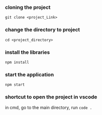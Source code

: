 ### cloning the project

`git clone <project_Link>`

### change the directory to project

`cd <project_directory>`

### install the libraries

`npm install`

### start the application

`npm start`

### shortcut to open the project in vscode

in cmd, go to the main directory,
run `code .`
